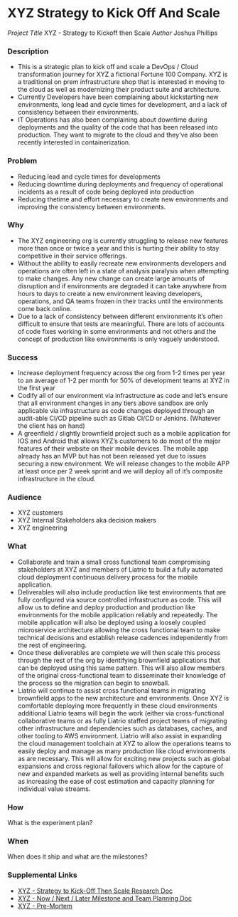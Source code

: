 # XYZ Strategy to Kick Off And Scale

*Project Title*	XYZ - Strategy to Kickoff then Scale 
*Author*	Joshua Phillips

### Description
- This is a strategic plan to kick off and scale a DevOps / Cloud transformation journey for XYZ a fictional Fortune 100 Company. XYZ is a traditional on prem infrastructure shop that is interested in moving to the cloud as well as modernizing their product suite and architecture. 
- Currently Developers have been complaining about kickstarting new environments, long lead and cycle times for development, and a lack of consistency between their environments. 
- IT Operations has also been complaining about downtime during deployments and the quality of the code that has been released into production. 
They want to migrate to the cloud and they’ve also been recently interested in containerization.

### Problem
- Reducing lead and cycle times for developments 
- Reducing downtime during deployments and frequency of operational incidents as a result of code being deployed into production
- Reducing thetime and effort necessary to create new environments and improving the consistency between environments. 

### Why
- The XYZ engineering org is currently struggling to release new features more than once or twice a year and this is hurting their ability to stay competitive in their service offerings.  
- Without the ability to easily recreate new environments developers and operations are often left in a state of analysis paralysis when attempting to make changes. Any new change can create large amounts of disruption and if environments are degraded it can take anywhere from hours to days to create a new environment leaving developers, operations, and QA teams frozen in their tracks until the environments come back online. 
- Due to a lack of consistency between different environments it’s often difficult to ensure that tests are meaningful. There are lots of accounts of code fixes working in some environments and not others and the concept of production like environments is only vaguely understood. 

### Success
- Increase deployment frequency across the org from 1-2 times per year to an average of 1-2 per month for 50% of development teams at XYZ in the first year
- Codify all of our environment via infrastructure as code and let’s ensure that all environment changes in any tiers above sandbox are only applicable via infrastructure as code changes deployed through an audit-able CI/CD pipeline such as Gitlab CI/CD or Jenkins. (Whatever the client has on hand)
- A greenfield / slightly brownfield project such as a mobile application for IOS and Android that allows XYZ’s customers to do most of the major features of their website on their mobile devices. The mobile app already has an MVP but has not been released yet due to issues securing a new environment. We will release changes to the mobile APP at least once per 2 week sprint and we will deploy all of it’s composite infrastructure in the cloud. 

### Audience
- XYZ customers
- XYZ Internal Stakeholders aka decision makers
- XYZ engineering 

### What
- Collaborate and train a small cross functional team compromising stakeholders at XYZ and members of Liatrio to build a fully automated cloud deployment continuous delivery process for the mobile application. 
- Deliverables will also include production like test environments that are fully configured via source controlled infrastructure as code. This will allow us to define and deploy production and production like environments for the mobile application reliably and repeatedly.
The mobile application will also be deployed using a loosely coupled microservice architecture allowing the cross functional team to make technical decisions and establish release cadences independently from the rest of engineering.
- Once these deliverables are complete we will then scale this process through the rest of the org by identifying brownfield applications that can be deployed using this same pattern. This will also allow members of the original cross-functional team to disseminate their knowledge of the process so the migration can begin to snowball.
- Liatrio will continue to assist cross functional teams in migrating brownfield apps to the new architecture and environments. Once XYZ is comfortable deploying more frequently in these cloud environments additional Liatrio teams will begin the work  (either via cross-functional collaborative teams or as fully Liatrio staffed project teams of migrating other infrastructure and dependencies such as databases, caches, and other tooling to AWS environment. Liatrio will also assist in expanding the cloud management toolchain at XYZ to allow the operations teams to easily deploy and manage as many production like cloud environments as are necessary. This will allow for exciting new projects such as global expansions and cross regional failovers which allow for the capture of new and expanded markets as well as providing internal benefits such as increasing the ease of cost estimation and capacity planning for individual value streams. 

### How
What is the experiment plan? 

 


### When
When does it ship and what are the milestones?


### Supplemental Links
- [XYZ - Strategy to Kick-Off Then Scale Research Doc ](https://whimsical.com/xyz-strategy-to-kickoff-then-scale-653R4DcaJwCqNJVthHAaJf)
- [XYZ - Now / Next / Later Milestone and Team Planning Doc](https://whimsical.com/xyz-now-next-later-5xydyAG2TpNYPD4ySWiWjp)
- [XYZ - Pre-Mortem](https://whimsical.com/xyz-detailed-implementation-plan-KhybSdzyUh1fKdUcB3pxz8)
 
  


